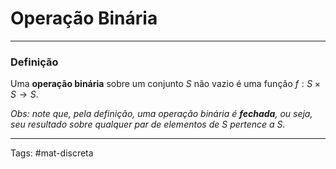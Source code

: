 # Operação Binária

---

### Definição

Uma **operação binária** sobre um conjunto $S$ não vazio é uma função $f: S \times S \to S$. 

*Obs: note que, pela definição, uma operação binária é **fechada**, ou seja, seu resultado sobre qualquer par de elementos de $S$ pertence a $S$.*

---

Tags: #mat-discreta 